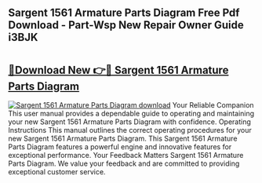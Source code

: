 ## Sargent 1561 Armature Parts Diagram Free Pdf Download - Part-Wsp New Repair Owner Guide i3BJK

# <h2><a href="http://dfnbyz3.blite.top/?on=Sargent+1561+Armature+Parts+Diagram">🔗Download New 👉🔴 Sargent 1561 Armature Parts Diagram</a></h2>

[![Sargent 1561 Armature Parts Diagram download](https://i.imgur.com/lujVjoI.png)](http://dfnbyz3.blite.top/?on=Sargent+1561+Armature+Parts+Diagram)
Your Reliable Companion This user manual provides a dependable guide to operating and maintaining your new Sargent 1561 Armature Parts Diagram with confidence. Operating Instructions This manual outlines the correct operating procedures for your new Sargent 1561 Armature Parts Diagram. This Sargent 1561 Armature Parts Diagram features a powerful engine and innovative features for exceptional performance. Your Feedback Matters Sargent 1561 Armature Parts Diagram. We value your feedback and are committed to providing exceptional customer service.
